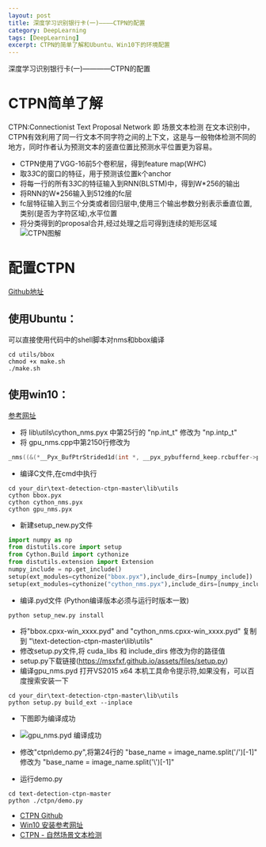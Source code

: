 ```yaml
---
layout: post
title: 深度学习识别银行卡(一)————CTPN的配置
category: DeepLearning
tags: [DeepLearning]
excerpt: CTPN的简单了解和Ubuntu、Win10下的环境配置
---
```


深度学习识别银行卡(一)————CTPN的配置
# CTPN简单了解
CTPN:Connectionist Text Proposal Network 即 场景文本检测
在文本识别中，CTPN有效利用了同一行文本不同字符之间的上下文，这是与一般物体检测不同的地方，同时作者认为预测文本的竖直位置比预测水平位置更为容易。
<!-- more -->

- CTPN使用了VGG-16前5个卷积层，得到feature map(W*H*C)
- 取3*3*C的窗口的特征，用于预测该位置k个anchor
- 将每一行的所有3*3*C的特征输入到RNN(BLSTM)中，得到W*256的输出
- 将RNN的W*256输入到512维的fc层
- fc层特征输入到三个分类或者回归层中,使用三个输出参数分别表示垂直位置,类别(是否为字符区域),水平位置
- 将分类得到的proposal合并,经过处理之后可得到连续的矩形区域
![CTPN图解](https://msxfxf.github.io/assets/images/1.jpg)
# 配置CTPN
[Github地址](https://github.com/eragonruan/text-detection-ctpn)
## 使用Ubuntu：
可以直接使用代码中的shell脚本对nms和bbox编译
```shell
cd utils/bbox
chmod +x make.sh
./make.sh
```
## 使用win10：
[参考网址](https://github.com/eragonruan/text-detection-ctpn/issues/264)
- 将 lib\utils\cython_nms.pyx 中第25行的 "np.int_t" 修改为 "np.intp_t"
- 将 gpu_nms.cpp中第2150行修改为
```c 
_nms((&(*__Pyx_BufPtrStrided1d(int *, __pyx_pybuffernd_keep.rcbuffer->pybuffer.buf, __pyx_t_10, __pyx_pybuffernd_keep.diminfo[0].strides))), (&__pyx_v_num_out), (&(*__Pyx_BufPtrStrided2d(__pyx_t_5numpy_float32_t *, __pyx_pybuffernd_sorted_dets.rcbuffer->pybuffer.buf, __pyx_t_12, __pyx_pybuffernd_sorted_dets.diminfo[0].strides, __pyx_t_13, __pyx_pybuffernd_sorted_dets.diminfo[1].strides))), __pyx_v_boxes_num, __pyx_v_boxes_dim, __pyx_t_14, __pyx_v_device_id);
```
- 编译C文件,在cmd中执行
```shell
cd your_dir\text-detection-ctpn-master\lib\utils
cython bbox.pyx
cython cython_nms.pyx
cython gpu_nms.pyx
```
- 新建setup_new.py文件
``` python
import numpy as np
from distutils.core import setup
from Cython.Build import cythonize
from distutils.extension import Extension
numpy_include = np.get_include()
setup(ext_modules=cythonize("bbox.pyx"),include_dirs=[numpy_include])
setup(ext_modules=cythonize("cython_nms.pyx"),include_dirs=[numpy_include])
```
- 编译.pyd文件 (Python编译版本必须与运行时版本一致)
```shell
python setup_new.py install
```
- 将"bbox.cpxx-win_xxxx.pyd" and "cython_nms.cpxx-win_xxxx.pyd" 复制到 "\text-detection-ctpn-master\lib\utils"
- 修改setup.py文件,将 cuda_libs 和 include_dirs 修改为你的路径值
- setup.py下载链接(https://msxfxf.github.io/assets/files/setup.py)
- 编译gpu_nms.pyd  打开VS2015 x64 本机工具命令提示符,如果没有，可以百度搜索安装一下
``` shell
cd your_dir\text-detection-ctpn-master\lib\utils
python setup.py build_ext --inplace
```
- 下图即为编译成功
- ![gpu_nms.pyd 编译成功](https://user-images.githubusercontent.com/40848316/50491607-1a828900-0a4e-11e9-8792-42612a81a28b.png)

- 修改"ctpn\demo.py",将第24行的 "base_name = image_name.split('/')[-1]" 修改为 "base_name = image_name.split('\\')[-1]"
- 运行demo.py
``` shell
cd text-detection-ctpn-master
python ./ctpn/demo.py
```

* [CTPN Github](https://github.com/eragonruan/text-detection-ctpn)
* [Win10 安装参考网址](https://github.com/eragonruan/text-detection-ctpn/issues/264)
* [CTPN - 自然场景文本检测](https://blog.csdn.net/zchang81/article/details/78873347)